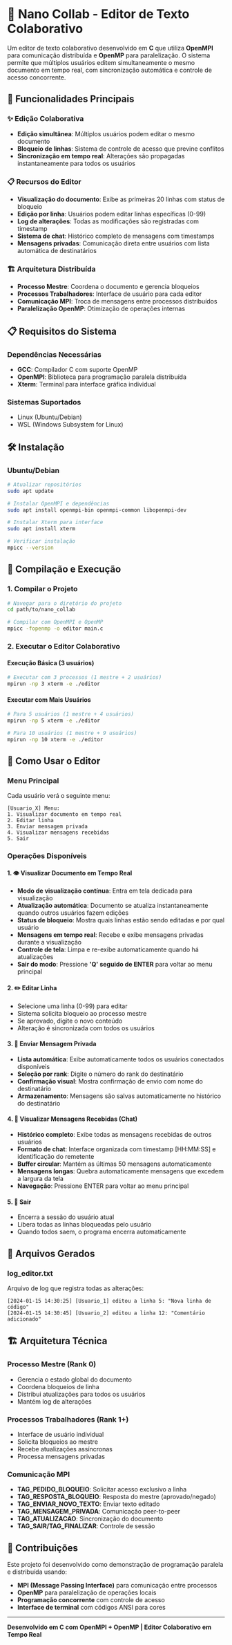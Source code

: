 # 📝 Nano Collab - Editor de Texto Colaborativo

Um editor de texto colaborativo desenvolvido em **C** que utiliza **OpenMPI** para comunicação distribuída e **OpenMP** para paralelização. O sistema permite que múltiplos usuários editem simultaneamente o mesmo documento em tempo real, com sincronização automática e controle de acesso concorrente.

## 🚀 Funcionalidades Principais

### ✨ Edição Colaborativa

- **Edição simultânea**: Múltiplos usuários podem editar o mesmo documento
- **Bloqueio de linhas**: Sistema de controle de acesso que previne conflitos
- **Sincronização em tempo real**: Alterações são propagadas instantaneamente para todos os usuários

### 📋 Recursos do Editor

- **Visualização do documento**: Exibe as primeiras 20 linhas com status de bloqueio
- **Edição por linha**: Usuários podem editar linhas específicas (0-99)
- **Log de alterações**: Todas as modificações são registradas com timestamp
- **Sistema de chat**: Histórico completo de mensagens com timestamps
- **Mensagens privadas**: Comunicação direta entre usuários com lista automática de destinatários

### 🏗️ Arquitetura Distribuída

- **Processo Mestre**: Coordena o documento e gerencia bloqueios
- **Processos Trabalhadores**: Interface de usuário para cada editor
- **Comunicação MPI**: Troca de mensagens entre processos distribuídos
- **Paralelização OpenMP**: Otimização de operações internas

## 📋 Requisitos do Sistema

### Dependências Necessárias

- **GCC**: Compilador C com suporte OpenMP
- **OpenMPI**: Biblioteca para programação paralela distribuída
- **Xterm**: Terminal para interface gráfica individual

### Sistemas Suportados

- Linux (Ubuntu/Debian)
- WSL (Windows Subsystem for Linux)

## 🛠️ Instalação

### Ubuntu/Debian

```bash
# Atualizar repositórios
sudo apt update

# Instalar OpenMPI e dependências
sudo apt install openmpi-bin openmpi-common libopenmpi-dev

# Instalar Xterm para interface
sudo apt install xterm

# Verificar instalação
mpicc --version
```

## 🔧 Compilação e Execução

### 1. Compilar o Projeto

```bash
# Navegar para o diretório do projeto
cd path/to/nano_collab

# Compilar com OpenMPI e OpenMP
mpicc -fopenmp -o editor main.c
```

### 2. Executar o Editor Colaborativo

#### Execução Básica (3 usuários)

```bash
# Executar com 3 processos (1 mestre + 2 usuários)
mpirun -np 3 xterm -e ./editor
```

#### Executar com Mais Usuários

```bash
# Para 5 usuários (1 mestre + 4 usuários)
mpirun -np 5 xterm -e ./editor

# Para 10 usuários (1 mestre + 9 usuários)
mpirun -np 10 xterm -e ./editor
```

## 📖 Como Usar o Editor

### Menu Principal

Cada usuário verá o seguinte menu:

```
[Usuario_X] Menu:
1. Visualizar documento em tempo real
2. Editar linha
3. Enviar mensagem privada
4. Visualizar mensagens recebidas
5. Sair
```

### Operações Disponíveis

#### 1. 👁️ Visualizar Documento em Tempo Real

- **Modo de visualização contínua**: Entra em tela dedicada para visualização
- **Atualização automática**: Documento se atualiza instantaneamente quando outros usuários fazem edições
- **Status de bloqueio**: Mostra quais linhas estão sendo editadas e por qual usuário
- **Mensagens em tempo real**: Recebe e exibe mensagens privadas durante a visualização
- **Controle de tela**: Limpa e re-exibe automaticamente quando há atualizações
- **Sair do modo**: Pressione **'Q' seguido de ENTER** para voltar ao menu principal

#### 2. ✏️ Editar Linha

- Selecione uma linha (0-99) para editar
- Sistema solicita bloqueio ao processo mestre
- Se aprovado, digite o novo conteúdo
- Alteração é sincronizada com todos os usuários

#### 3. 💬 Enviar Mensagem Privada

- **Lista automática**: Exibe automaticamente todos os usuários conectados disponíveis
- **Seleção por rank**: Digite o número do rank do destinatário
- **Confirmação visual**: Mostra confirmação de envio com nome do destinatário
- **Armazenamento**: Mensagens são salvas automaticamente no histórico do destinatário

#### 4. 📨 Visualizar Mensagens Recebidas (Chat)

- **Histórico completo**: Exibe todas as mensagens recebidas de outros usuários
- **Formato de chat**: Interface organizada com timestamp [HH:MM:SS] e identificação do remetente
- **Buffer circular**: Mantém as últimas 50 mensagens automaticamente
- **Mensagens longas**: Quebra automaticamente mensagens que excedem a largura da tela
- **Navegação**: Pressione ENTER para voltar ao menu principal

#### 5. 🚪 Sair

- Encerra a sessão do usuário atual
- Libera todas as linhas bloqueadas pelo usuário
- Quando todos saem, o programa encerra automaticamente

## 📁 Arquivos Gerados

### log_editor.txt

Arquivo de log que registra todas as alterações:

```
[2024-01-15 14:30:25] [Usuario_1] editou a linha 5: "Nova linha de código"
[2024-01-15 14:30:45] [Usuario_2] editou a linha 12: "Comentário adicionado"
```

## 🏗️ Arquitetura Técnica

### Processo Mestre (Rank 0)

- Gerencia o estado global do documento
- Coordena bloqueios de linha
- Distribui atualizações para todos os usuários
- Mantém log de alterações

### Processos Trabalhadores (Rank 1+)

- Interface de usuário individual
- Solicita bloqueios ao mestre
- Recebe atualizações assíncronas
- Processa mensagens privadas

### Comunicação MPI

- **TAG_PEDIDO_BLOQUEIO**: Solicitar acesso exclusivo a linha
- **TAG_RESPOSTA_BLOQUEIO**: Resposta do mestre (aprovado/negado)
- **TAG_ENVIAR_NOVO_TEXTO**: Enviar texto editado
- **TAG_MENSAGEM_PRIVADA**: Comunicação peer-to-peer
- **TAG_ATUALIZACAO**: Sincronização do documento
- **TAG_SAIR/TAG_FINALIZAR**: Controle de sessão

## 🤝 Contribuições

Este projeto foi desenvolvido como demonstração de programação paralela e distribuída usando:

- **MPI (Message Passing Interface)** para comunicação entre processos
- **OpenMP** para paralelização de operações locais
- **Programação concorrente** com controle de acesso
- **Interface de terminal** com códigos ANSI para cores

---

**Desenvolvido em C com OpenMPI + OpenMP | Editor Colaborativo em Tempo Real**
